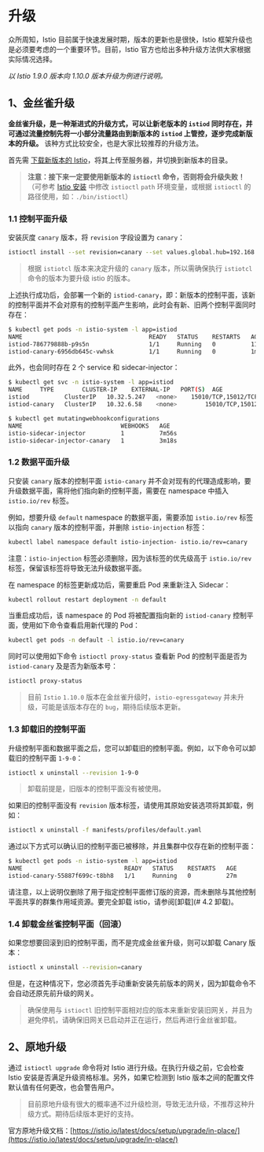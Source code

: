 # 升级

众所周知，Istio 目前属于快速发展时期，版本的更新也是很快，Istio 框架升级也是必须要考虑的一个重要环节。目前，Istio 官方也给出多种升级方法供大家根据实际情况选择。

*以 Istio 1.9.0 版本向 1.10.0 版本升级为例进行说明。*

## 1、金丝雀升级

**金丝雀升级，是一种渐进式的升级方式，可以让新老版本的 `istiod` 同时存在，并可通过流量控制先将一小部分流量路由到新版本的 `istiod` 上管控，逐步完成新版本的升级。** 该种方式比较安全，也是大家比较推荐的升级方法。

首先需 [下载新版本的 Istio](https://github.com/istio/istio/releases)，将其上传至服务器，并切换到新版本的目录。

> **注意：接下来一定要使用新版本的 `istioctl` 命令，否则将会升级失败！**（可参考 [Istio 安装](./istio-install.md) 中修改 `istioctl` `path` 环境变量，或根据 `istioctl` 的路径使用，如：`./bin/istioctl`）

### 1.1 控制平面升级

安装灰度 `canary` 版本，将 `revision` 字段设置为 `canary`：

```sh
istioctl install --set revision=canary --set values.global.hub=192.168.162.47/istio -y
```

> 根据 `istiotcl` 版本来决定升级的 `canary` 版本，所以需确保执行 `istiotcl` 命令的版本为要升级 istio 的版本。

上述执行成功后，会部署一个新的 `istiod-canary`，即：新版本的控制平面，该新的控制平面并不会对原有的控制平面产生影响，此时会有新、旧两个控制平面同时存在：

```sh
$ kubectl get pods -n istio-system -l app=istiod
NAME                                    READY   STATUS    RESTARTS   AGE
istiod-786779888b-p9s5n                 1/1     Running   0          114m
istiod-canary-6956db645c-vwhsk          1/1     Running   0          1m
```

此外，也会同时存在 2 个 service 和  sidecar-injector：

```sh
$ kubectl get svc -n istio-system -l app=istiod
NAME     TYPE        CLUSTER-IP    EXTERNAL-IP   PORT(S)  AGE
istiod          ClusterIP   10.32.5.247   <none>    15010/TCP,15012/TCP,443/TCP,15014/TCP          33d
istiod-canary   ClusterIP   10.32.6.58    <none>        15010/TCP,15012/TCP,443/TCP,15014/TCP,53/UDP,853/TCP   12m
```

```sh
$ kubectl get mutatingwebhookconfigurations
NAME                            WEBHOOKS   AGE
istio-sidecar-injector          1          7m56s
istio-sidecar-injector-canary   1          3m18s
```

### 1.2 数据平面升级

只安装 `canary` 版本的控制平面 `istio-canary` 并不会对现有的代理造成影响，要升级数据平面，需将他们指向新的控制平面，需要在 namespace 中插入 `istio.io/rev` 标签。

例如，想要升级 `default` namespace 的数据平面，需要添加 `istio.io/rev` 标签以指向 `canary` 版本的控制平面，并删除 `istio-injection` 标签：

```sh
kubectl label namespace default istio-injection- istio.io/rev=canary
```

注意：`istio-injection` 标签必须删除，因为该标签的优先级高于 `istio.io/rev` 标签，保留该标签将导致无法升级数据平面。

在 namespace 的标签更新成功后，需要重启 Pod 来重新注入 Sidecar：

```sh
kubectl rollout restart deployment -n default
```

当重启成功后，该 namespace 的 Pod 将被配置指向新的 `istiod-canary` 控制平面，使用如下命令查看启用新代理的 Pod：

```sh
kubectl get pods -n default -l istio.io/rev=canary
```

同时可以使用如下命令 `istioctl proxy-status` 查看新 Pod 的控制平面是否为 `istiod-canary` 及是否为新版本号：

```sh
istioctl proxy-status
```

> 目前 `Istio` `1.10.0` 版本在金丝雀升级时，`istio-egressgateway` 并未升级，可能是该版本存在的 `bug`，期待后续版本更新。

### 1.3 卸载旧的控制平面

升级控制平面和数据平面之后，您可以卸载旧的控制平面。例如，以下命令可以卸载旧的控制平面 `1-9-0`：

```sh
istioctl x uninstall --revision 1-9-0
```

> 卸载前提是，旧版本的控制平面没有被使用。

如果旧的控制平面没有 `revision` 版本标签，请使用其原始安装选项将其卸载，例如：

```sh
istioctl x uninstall -f manifests/profiles/default.yaml
```

通过以下方式可以确认旧的控制平面已被移除，并且集群中仅存在新的控制平面：

```sh
$ kubectl get pods -n istio-system -l app=istiod
NAME                             READY   STATUS    RESTARTS   AGE
istiod-canary-55887f699c-t8bh8   1/1     Running   0          27m
```

请注意，以上说明仅删除了用于指定控制平面修订版的资源，而未删除与其他控制平面共享的群集作用域资源。要完全卸载 istio，请参阅[卸载](# 4.2 卸载)。

### 1.4 卸载金丝雀控制平面（回滚）

如果您想要回滚到旧的控制平面，而不是完成金丝雀升级，则可以卸载 Canary 版本：

```sh
istioctl x uninstall --revision=canary
```

但是，在这种情况下，您必须首先手动重新安装先前版本的网关，因为卸载命令不会自动还原先前升级的网关。

> 确保使用与 `istioctl` 旧控制平面相对应的版本来重新安装旧网关，并且为避免停机，请确保旧网关已启动并正在运行，然后再进行金丝雀卸载。

## 2、原地升级

通过 `istioctl upgrade` 命令将对 Istio 进行升级。在执行升级之前，它会检查 Istio 安装是否满足升级资格标准。另外，如果它检测到 Istio 版本之间的配置文件默认值有任何更改，也会警告用户。

> 目前原地升级有很大的概率通不过升级检测，导致无法升级，不推荐这种升级方式。期待后续版本更好的支持。

官方原地升级文档：[https://istio.io/latest/docs/setup/upgrade/in-place/](https://istio.io/latest/docs/setup/upgrade/in-place/)

